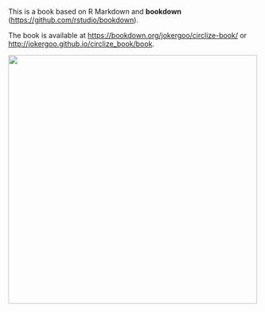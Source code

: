 This is a book based on R Markdown and **bookdown** (https://github.com/rstudio/bookdown).

The book is available at https://bookdown.org/jokergoo/circlize-book/ or http://jokergoo.github.io/circlize_book/book.

<img src="http://zuguang.de/circlize_book/book/images/circlize_cover.jpg" width="500" />
